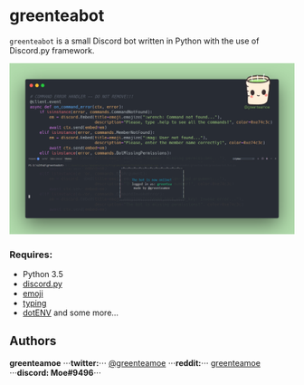 # greenteabot

``greenteabot`` is a small Discord bot written in Python with the use of Discord.py framework.

![](https://github.com/greenteamoe/greenteabot/blob/main/code_preview.png)


### Requires:

- Python 3.5
- [discord.py](https://github.com/rapptz/discord.py)
- [emoji](https://pypi.org/project/emoji/)
- [typing](https://pypi.org/project/typing/)
- [dotENV](https://pypi.org/project/python-dotenv/)
and some more...

## Authors

**greenteamoe**
⋅⋅⋅**twitter:**⋅⋅⋅ [@greenteamoe](https://twitter.com/greenteamoe)
⋅⋅⋅**reddit:**⋅⋅⋅ [greenteamoe](https://www.reddit.com/user/greenteamoe)
⋅⋅⋅**discord: Moe#9496**⋅⋅⋅
